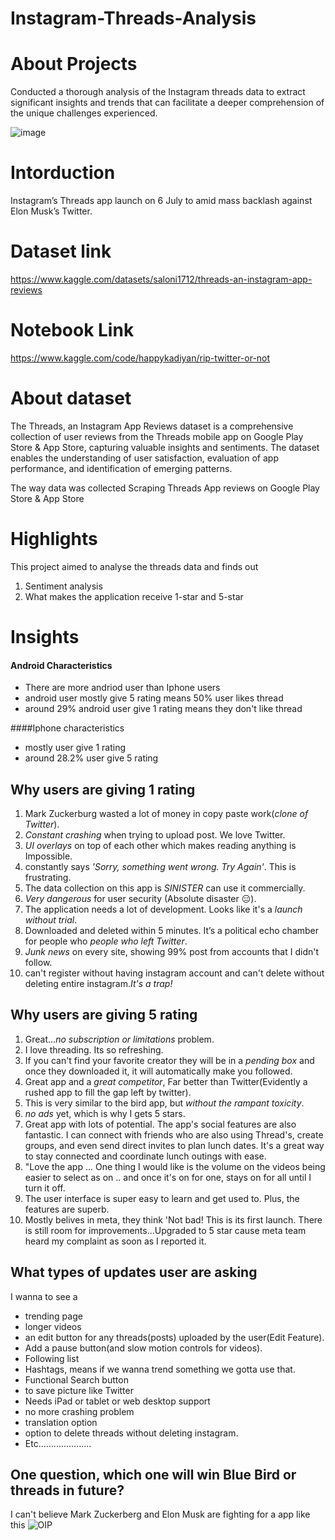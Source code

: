 # Instagram-Threads-Analysis 


# About Projects
Conducted a thorough analysis of the Instagram threads data to extract significant insights and trends that can facilitate a deeper comprehension of the unique challenges experienced.


![image](https://github.com/HapyKadyan/Instagram-Threads-Analysis/assets/137599632/7e77852a-9a5c-43a0-b3f5-be905a50ef97)

# Intorduction
Instagram’s Threads app launch on 6 July to amid mass backlash against Elon Musk’s Twitter.

# Dataset link
https://www.kaggle.com/datasets/saloni1712/threads-an-instagram-app-reviews
# Notebook Link 
https://www.kaggle.com/code/happykadiyan/rip-twitter-or-not


# About dataset
The Threads, an Instagram App Reviews dataset is a comprehensive collection of user reviews from the Threads mobile app on Google Play Store & App Store, capturing valuable insights and sentiments. The dataset enables the understanding of user satisfaction, evaluation of app performance, and identification of emerging patterns.

The way data was collected
Scraping Threads App reviews on Google Play Store & App Store

# Highlights 
This project aimed to analyse the threads data and finds out 
1. Sentiment analysis
2. What makes the application receive 1-star and 5-star


# Insights 

#### Android Characteristics 
- There are more andriod user than Iphone users 
- android user mostly give 5 rating means 50% user likes thread
- around 29% android user give 1 rating means they don't like thread
  
####Iphone characteristics
- mostly user give 1 rating
- around 28.2% user give 5 rating


## Why users are giving 1 rating   
1. Mark Zuckerburg wasted a lot of money in copy paste work(*clone of Twitter*).
2. *Constant crashing* when trying to upload post. We love Twitter.
3. *UI overlays* on top of each other which makes reading anything is Impossible.
4. constantly says *'Sorry, something went wrong. Try Again'*. This is frustrating.
5. The data collection on this app is *SINISTER* can use it commercially.
6. *Very dangerous* for user security (Absolute disaster 😑).
7. The application needs a lot of development. Looks like it's a *launch without trial*.
8. Downloaded and deleted within 5 minutes. It’s a political echo chamber for people who *people who left Twitter*.
9. *Junk news* on every site, showing 99% post from accounts that I didn't follow.
10. can't register without having instagram account and can't delete without deleting entire instagram.*It's a trap!*



## Why users are giving 5 rating 
1. Great...*no subscription or limitations* problem.
2. I love threading. Its so refreshing.
3. If you can't find your favorite creator they will be in a *pending box* and once they downloaded it, it will automatically make you followed.
4. Great app and a *great competitor*, Far better than Twitter(Evidently a rushed app to fill the gap left by twitter).
5. This is very similar to the bird app, but *without the rampant toxicity*.
6. *no ads* yet, which is why I gets 5 stars.
7. Great app with lots of potential. The app's social features are also fantastic. I can connect with friends who are also using Thread's, create groups, and even send direct invites to plan lunch dates. It's a great way to stay connected and coordinate lunch outings with ease.
8. "Love the app ... One thing I would like is the volume on the videos being easier to select as on .. and once it's on for one, stays on for all until I turn it off.
9. The user interface is super easy to learn and get used to. Plus, the features are superb.
10. Mostly belives in meta, they think 'Not bad! This is its first launch. There is still room for improvements...Upgraded to 5 star cause meta team heard my complaint as soon as I reported it.

## What types of updates user are asking
I wanna to see a 
- trending page
- longer videos
- an edit button for any threads(posts) uploaded by the user(Edit Feature).
- Add a pause button(and slow motion controls for videos).
- Following list
- Hashtags, means if we wanna trend something we gotta use that.
- Functional Search button
- to save picture like Twitter
- Needs iPad or tablet or web desktop support
- no more crashing problem
- translation option
- option to delete threads without deleting instagram.
- Etc.....................


## One question, which one will win Blue Bird or threads in future?
I can't believe Mark Zuckerberg and Elon Musk are fighting for a app like this
![OIP](https://github.com/HapyKadyan/Instagram-Threads-Analysis/assets/137599632/f64547d4-0f08-4e38-8fcc-991acb0f7ba2)


